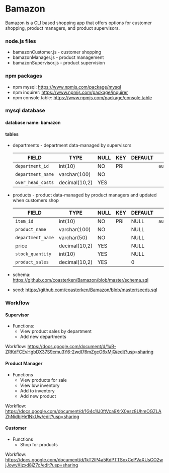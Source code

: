 # Bamazon

Bamazon is a CLI based shopping app that offers options for customer shopping, product managers, and product supervisors.  

### node.js files
* bamazonCustomer.js - customer shopping
* bamazonManager.js - product management
* bamazonSupervisor.js - product supervision
  
### npm packages
* npm mysql:  https://www.npmjs.com/package/mysql
* npm inquirer:  https://www.npmjs.com/package/inquirer
* npm console.table: https://www.npmjs.com/package/console.table

### mysql database
#### database name: bamazon
#### tables
* departments - department data-managed by supervisors
 
  | FIELD |TYPE| NULL | KEY | DEFAULT | EXTRA |
  | --- | --- | --- | --- | --- | --- |
  | `department_id`  	| int(10)	      | NO	  | PRI|		| `auto_increment`|
  | `department_name`	| varchar(100)	  |NO 	|		|   | |
  | `over_head_costs`	| decimal(10,2)	| YES  |		|  	| |

* products - product data-managed by product managers and updated when customers shop

  | FIELD             |TYPE           | NULL | KEY | DEFAULT | EXTRA |
  | ---               | ---           | ---  | --- | ---     | ---   |
  |	`item_id`     	  |	int(10)	      |	NO	 | PRI | NULL	   |	`auto_increment`	|
  |	`product_name`	  |	varchar(100)	|	NO	 |		 | NULL	   |		|
  |	`department_name`	|	varchar(50)	  |	NO	 |		 | NULL 	 |		|
  |	 price	          |	decimal(10,2)	|	YES	 |		 | NULL	   |		|
  |	`stock_quantity`	|	int(10)	      |	YES  |		 | NULL	   |		|
  |	`product_sales` 	|	decimal(10,2)	|	YES	 |		 |	0      |		|

* schema: https://github.com/coasterken/Bamazon/blob/master/schema.sql
* seed: https://github.com/coasterken/Bamazon/blob/master/seeds.sql

### Workflow

#### Supervisor
* Functions:
  * View product sales by department
  * Add new departments

Workflow:  https://docs.google.com/document/d/1uB-ZRKdFCEvHgbDX37S9cmu3Y6-2wdI76mZgcO6xMjQ/edit?usp=sharing

#### Product Manager
* Functions
  * View products for sale
  * View low inventory
  * Add to inventory
  * Add new product
  
 Workflow: https://docs.google.com/document/d/1G4c1lJ0ftVca9XrX0esz8UhmOGZLAZhNidbjHe1NkUw/edit?usp=sharing
  
#### Customer
* Functions
  * Shop for products
  
Workflow: https://docs.google.com/document/d/1kT2lP4a5KdPTTSoxCePVaXUsCO2wjJowyXizxd8jZ7o/edit?usp=sharing






